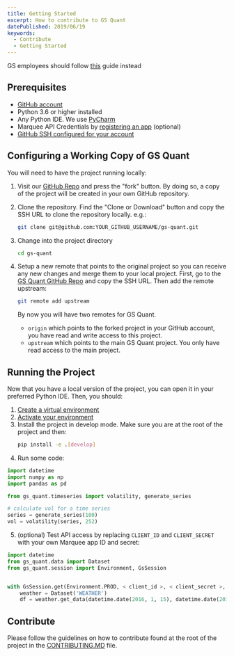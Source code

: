 ```yaml
---
title: Getting Started
excerpt: How to contribute to GS Quant
datePublished: 2019/06/19
keywords:
  - Contribute
  - Getting Started
---
```


<note>GS employees should follow <a href='http://go.gs.com/3ca779b8'>this</a> guide instead</note>

## Prerequisites

- [GitHub account](https://guides.github.com/activities/hello-world/)
- Python 3.6 or higher installed
- Any Python IDE. We use [PyCharm](https://www.jetbrains.com/pycharm/)
- Marquee API Credentials by [registering an app](https://marquee.gs.com/s/developer/myapps) (optional)
- [GitHub SSH configured for your account](https://help.github.com/en/articles/connecting-to-github-with-ssh)

## Configuring a Working Copy of GS Quant

You will need to have the project running locally:

1. Visit our [GitHub Repo](https://github.com/goldmansachs/gs-quant) and press the "fork" button. By doing so, a copy of the project will be created in your own GitHub repository.

2. Clone the repository. Find the "Clone or Download" button and copy the SSH URL to clone the repository locally. e.g.:

   ```bash
   git clone git@github.com:YOUR_GITHUB_USERNAME/gs-quant.git
   ```

3. Change into the project directory

   ```bash
   cd gs-quant
   ```

4. Setup a new remote that points to the original project so you can receive any new changes and merge them to your local project. First, go to the [GS Quant GitHub Repo](https://github.com/goldmansachs/gs-quant) and copy the SSH URL. Then add the remote upstream:

   ```bash
   git remote add upstream
   ```

   By now you will have two remotes for GS Quant.

   - `origin` which points to the forked project in your GitHub account, you have read and write access to this project.
   - `upstream` which points to the main GS Quant project. You only have read access to the main project.

## Running the Project

Now that you have a local version of the project, you can open it in your preferred Python IDE. Then, you should:

1. [Create a virtual environment](https://packaging.python.org/guides/installing-using-pip-and-virtual-environments/#creating-a-virtual-environment)
2. [Activate your environment](https://packaging.python.org/guides/installing-using-pip-and-virtual-environments/#activating-a-virtual-environment)
3. Install the project in develop mode. Make sure you are at the root of the project and then:
   ```bash
   pip install -e .[develop]
   ```
4. Run some code:

```python
import datetime
import numpy as np
import pandas as pd

from gs_quant.timeseries import volatility, generate_series

# calculate vol for a time series
series = generate_series(100)
vol = volatility(series, 252)
```

5. (optional) Test API access by replacing `CLIENT_ID` and `CLIENT_SECRET` with your own Marquee app ID and secret:

```python
import datetime
from gs_quant.data import Dataset
from gs_quant.session import Environment, GsSession


with GsSession.get(Environment.PROD, < client_id >, < client_secret >, scopes=('read_product_data', 'run_analytics')):
    weather = Dataset('WEATHER')
    df = weather.get_data(datetime.date(2016, 1, 15), datetime.date(2016, 1, 16), city=['Boston', 'Austin'])
```

## Contribute

Please follow the guidelines on how to contribute found at the root of the project in the
[CONTRIBUTING.MD](https://github.com/goldmansachs/gs-quant/blob/master/CONTRIBUTING.md) file.
